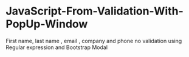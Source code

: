 # JavaScript-From-Validation-With-PopUp-Window
First name, last name , email , company and phone no validation using Regular expression and Bootstrap Modal
